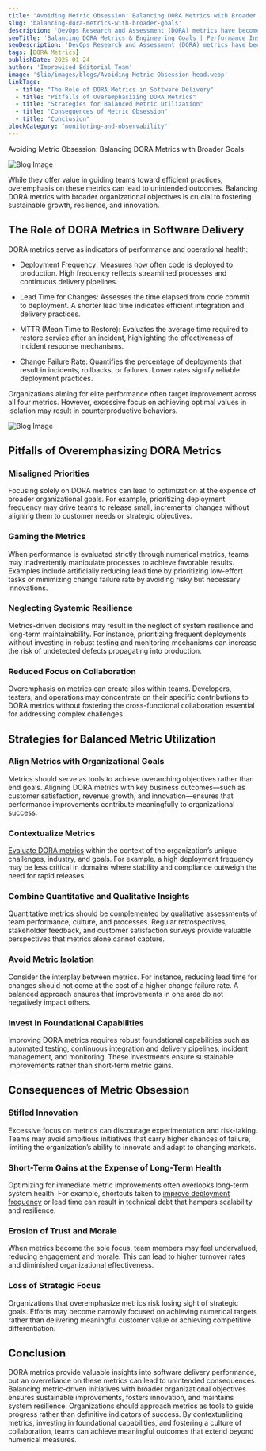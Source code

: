 ```yaml
---
title: "Avoiding Metric Obsession: Balancing DORA Metrics with Broader Goals"
slug: 'balancing-dora-metrics-with-broader-goals'
description: 'DevOps Research and Assessment (DORA) metrics have become a cornerstone in evaluating software delivery performance. These metrics—Deployment Frequency, Lead Time for Changes, Mean Time to Restore (MTTR), and Change Failure Rate—provide measurable insights into the efficacy of development and operational workflows.'
seoTitle: 'Balancing DORA Metrics & Engineering Goals | Performance Insights | Improwised Tech'
seoDescription: 'DevOps Research and Assessment (DORA) metrics have become a cornerstone in evaluating software delivery performance.'
tags: [DORA Metrics]
publishDate: 2025-01-24
author: 'Improwised Editorial Team'
image: '$lib/images/blogs/Avoiding-Metric-Obsession-head.webp'
linkTags:
  - title: "The Role of DORA Metrics in Software Delivery"
  - title: "Pitfalls of Overemphasizing DORA Metrics"
  - title: "Strategies for Balanced Metric Utilization"
  - title: "Consequences of Metric Obsession"
  - title: "Conclusion"
blockCategory: "monitoring-and-observability"
---
```


Avoiding Metric Obsession: Balancing DORA Metrics with Broader Goals

![Blog Image]($lib/images/blogs/Avoiding-Metric-Obsession-body.png)

While they offer value in guiding teams toward efficient practices, overemphasis on these metrics can lead to unintended outcomes. Balancing DORA metrics with broader organizational objectives is crucial to fostering sustainable growth, resilience, and innovation.


## The Role of DORA Metrics in Software Delivery

DORA metrics serve as indicators of performance and operational health:

* Deployment Frequency: Measures how often code is deployed to production. High frequency reflects streamlined processes and continuous delivery pipelines.

* Lead Time for Changes: Assesses the time elapsed from code commit to deployment. A shorter lead time indicates efficient integration and delivery practices.

* MTTR (Mean Time to Restore): Evaluates the average time required to restore service after an incident, highlighting the effectiveness of incident response mechanisms.

* Change Failure Rate: Quantifies the percentage of deployments that result in incidents, rollbacks, or failures. Lower rates signify reliable deployment practices.

Organizations aiming for elite performance often target improvement across all four metrics. However, excessive focus on achieving optimal values in isolation may result in counterproductive behaviors.

![Blog Image]($lib/images/blogs/Avoiding-Metric-Obsession-body-2.png)

## Pitfalls of Overemphasizing DORA Metrics

### Misaligned Priorities

Focusing solely on DORA metrics can lead to optimization at the expense of broader organizational goals. For example, prioritizing deployment frequency may drive teams to release small, incremental changes without aligning them to customer needs or strategic objectives.

### Gaming the Metrics

When performance is evaluated strictly through numerical metrics, teams may inadvertently manipulate processes to achieve favorable results. Examples include artificially reducing lead time by prioritizing low-effort tasks or minimizing change failure rate by avoiding risky but necessary innovations.

### Neglecting Systemic Resilience

Metrics-driven decisions may result in the neglect of system resilience and long-term maintainability. For instance, prioritizing frequent deployments without investing in robust testing and monitoring mechanisms can increase the risk of undetected defects propagating into production.
      
### Reduced Focus on Collaboration

Overemphasis on metrics can create silos within teams. Developers, testers, and operations may concentrate on their specific contributions to DORA metrics without fostering the cross-functional collaboration essential for addressing complex challenges.

## Strategies for Balanced Metric Utilization

### Align Metrics with Organizational Goals
      
Metrics should serve as tools to achieve overarching objectives rather than end goals. Aligning DORA metrics with key business outcomes&mdash;such as customer satisfaction, revenue growth, and innovation&mdash;ensures that performance improvements contribute meaningfully to organizational success.

### Contextualize Metrics

[Evaluate DORA metrics](/blog/tooling-and-infrastructure-in-measuring-dora-metrics/) within the context of the organization&rsquo;s unique challenges, industry, and goals. For example, a high deployment frequency may be less critical in domains where stability and compliance outweigh the need for rapid releases.
<a ></a>

### Combine Quantitative and Qualitative Insights

Quantitative metrics should be complemented by qualitative assessments of team performance, culture, and processes. Regular retrospectives, stakeholder feedback, and customer satisfaction surveys provide valuable perspectives that metrics alone cannot capture.

### Avoid Metric Isolation

Consider the interplay between metrics. For instance, reducing lead time for changes should not come at the cost of a higher change failure rate. A balanced approach ensures that improvements in one area do not negatively impact others.

### Invest in Foundational Capabilities

Improving DORA metrics requires robust foundational capabilities such as automated testing, continuous integration and delivery pipelines, incident management, and monitoring. These investments ensure sustainable improvements rather than short-term metric gains.


## Consequences of Metric Obsession

### Stifled Innovation

Excessive focus on metrics can discourage experimentation and risk-taking. Teams may avoid ambitious initiatives that carry higher chances of failure, limiting the organization&rsquo;s ability to innovate and adapt to changing markets.

### Short-Term Gains at the Expense of Long-Term Health

Optimizing for immediate metric improvements often overlooks long-term system health. For example, shortcuts taken to [improve deployment frequency](/blog/ci-cd-in-air-gapped-environments/) or lead time can result in technical debt that hampers scalability and resilience.

### Erosion of Trust and Morale

When metrics become the sole focus, team members may feel undervalued, reducing engagement and morale. This can lead to higher turnover rates and diminished organizational effectiveness.

### Loss of Strategic Focus

Organizations that overemphasize metrics risk losing sight of strategic goals. Efforts may become narrowly focused on achieving numerical targets rather than delivering meaningful customer value or achieving competitive differentiation.

## Conclusion

DORA metrics provide valuable insights into software delivery performance, but an overreliance on these metrics can lead to unintended consequences. Balancing metric-driven initiatives with broader organizational objectives ensures sustainable improvements, fosters innovation, and maintains system resilience. Organizations should approach metrics as tools to guide progress rather than definitive indicators of success. By contextualizing metrics, investing in foundational capabilities, and fostering a culture of collaboration, teams can achieve meaningful outcomes that extend beyond numerical measures.

